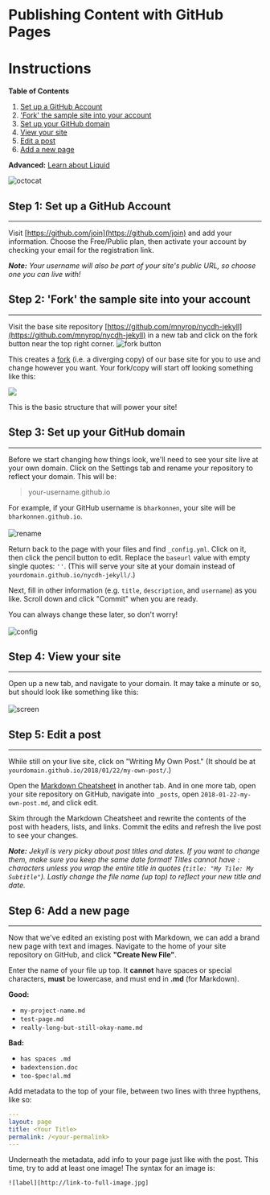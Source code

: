 # Publishing Content with GitHub Pages
# Instructions

__Table of Contents__
1. [Set up a GitHub Account](#step-1-set-up-a-github-account)
2. ['Fork' the sample site into your account](#step-2-fork-the-sample-site-into-your-account)
3. [Set up your GitHub domain](#step-3-set-up-your-github-domain)
4. [View your site](#step-4-view-your-site)
5. [Edit a post](#step-5-edit-a-post)
6. [Add a new page](#step-6-add-a-new-page)

__Advanced:__ [Learn about Liquid](docs/advanced-liquid.md)

![octocat][]

## Step 1: Set up a GitHub Account
***
Visit [https://github.com/join](https://github.com/join) and add your information. Choose the Free/Public plan, then activate your account by checking your email for the registration link.

*__Note:__ Your username will also be part of your site's public URL, so choose one you can live with!*

## Step 2: 'Fork' the sample site into your account
***
Visit the base site repository [https://github.com/mnyrop/nycdh-jekyll](https://github.com/mnyrop/nycdh-jekyll) in a new tab and click on the fork button near the top right corner.  ![fork button][fork]

This creates a [fork](https://help.github.com/articles/fork-a-repo/) (i.e. a diverging copy) of our base site for you to use and change however you want. Your fork/copy will start off looking something like this:

![](http://www.pixedelic.com/themes/geode/demo/wp-content/uploads/sites/4/2014/04/placeholder4.png)

This is the basic structure that will power your site!

## Step 3: Set up your GitHub domain
***
Before we start changing how things look, we'll need to see your site live at your own domain.
Click on the Settings tab and rename your repository to reflect your domain. This will be:

> your-username.github.io

For example, if your GitHub username is `bharkonnen`, your site will be `bharkonnen.github.io`.
<br><br>
![rename][]

Return back to the page with your files and find `_config.yml`. Click on it, then click the pencil button to edit. Replace the `baseurl` value with empty single quotes: `''`. (This will serve your site at your domain instead of `yourdomain.github.io/nycdh-jekyll/`.)

Next, fill in other information (e.g. `title`, `description`, and `username`) as you like. Scroll down and click "Commit" when you are ready.

You can always change these later, so don't worry!
<br><br>
![config][]

## Step 4: View your site
***
Open up a new tab, and navigate to your domain. It may take a minute or so, but should look like something like this:
<br><br>
![screen][]

## Step 5: Edit a post
***
 While still on your live site, click on "Writing My Own Post." (It should be at `yourdomain.github.io/2018/01/22/my-own-post/`.)

 Open the [Markdown Cheatsheet](tree/master/docs/markdown-cheatsheet.md) in another tab. And in one more tab, open your site repository on GitHub, navigate into `_posts`, open `2018-01-22-my-own-post.md`, and click edit.

 Skim through the Markdown Cheatsheet and rewrite the contents of the post with headers, lists, and links. Commit the edits and refresh the live post to see your changes.

 *__Note:__ Jekyll is very picky about post titles and dates. If you want to change them, make sure you keep the same date format! Titles cannot have `:` characters unless you wrap the entire title in quotes (`title: "My Tile: My Subtitle"`). Lastly change the file name (up top) to reflect your new title and date.*


## Step 6: Add a new page
***
Now that we've edited an existing post with Markdown, we can add a brand new page with text and images. Navigate to the home of your site repository on GitHub, and click __"Create New File"__.

Enter the name of your file up top. It **cannot** have spaces or special characters, **must** be lowercase, and must end in **.md** (for Markdown).

__Good:__  
- `my-project-name.md`  
- `test-page.md`  
- `really-long-but-still-okay-name.md `  

__Bad:__
- `has spaces .md`
- `badextension.doc`
- `too-$pec!al.md`

Add metadata to the top of your file, between two lines with three hypthens, like so:
```yaml
---
layout: page
title: <Your Title>
permalink: /<your-permalink>
---
```
Underneath the metadata, add info to your page just like with the post. This time, try to add at least one image! The syntax for an image is:

`![label][http://link-to-full-image.jpg]`



[octocat]:  https://github.com/mnyrop/nycdh-jekyll/blob/master/docs/images/octocat.gif?raw=true
[fork]:     https://github.com/mnyrop/nycdh-jekyll/blob/master/docs/images/fork.png?raw=true
[rename]:   https://github.com/mnyrop/nycdh-jekyll/blob/master/docs/images/rename.png?raw=true
[config]:   https://github.com/mnyrop/nycdh-jekyll/blob/master/docs/images/config.png?raw=true
[screen]:   https://github.com/mnyrop/nycdh-jekyll/blob/master/docs/images/screen.png?raw=true
